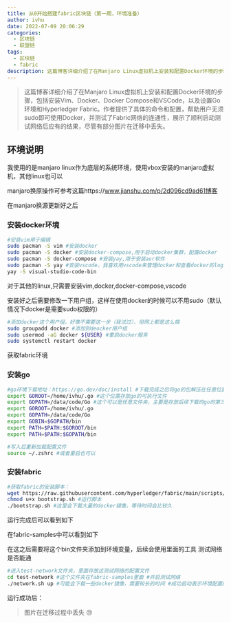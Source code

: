 ```yaml
---
title: 从0开始搭建fabric区块链（第一期，环境准备）
author: ivhu
date: 2022-07-09 20:06:29
categories:
  - 区块链
  - 联盟链
tags:
  - 区块链
  - fabric
description: 这篇博客详细介绍了在Manjaro Linux虚拟机上安装和配置Docker环境的步骤，包括安装Vim、Docker、Docker Compose和VSCode，以及设置Go环境和Hyperledger Fabric。作者提供了具体的命令和配置，帮助用户无须sudo即可使用Docker，并测试了Fabric网络的连通性，展示了顺利启动测试网络后应有的结果，尽管有部分图片在迁移中丢失。
---
```


> 这篇博客详细介绍了在Manjaro Linux虚拟机上安装和配置Docker环境的步骤，包括安装Vim、Docker、Docker Compose和VSCode，以及设置Go环境和Hyperledger Fabric。作者提供了具体的命令和配置，帮助用户无须sudo即可使用Docker，并测试了Fabric网络的连通性，展示了顺利启动测试网络后应有的结果，尽管有部分图片在迁移中丢失。

## 环境说明

我使用的是manjaro linux作为底层的系统环境，使用vbox安装的manjaro虚拟机，其他linux也可以

manjaro换原操作可参考这篇https://www.jianshu.com/p/2d096cd9ad61博客

在manjaro换源更新好之后

### 安装docker环境

```sh
#安装vim用于编辑
sudo pacman -S vim #安装docker
sudo pacman -S docker #安装docker-compose,用于启动docker集群，配置docker
sudo pacman -S docker-compose #安装yay,用于安装aur软件
sudo pacman -S yay #安装vscode，我喜欢用vscode来管理docker和查看docker的log
yay -S visual-studio-code-bin
```

对于其他的linux,只需要安装vim,docker,docker-compose,vscode

安装好之后需要修改一下用户组，这样在使用docker的时候可以不用sudo（默认情况下docker是需要sudo权限的）

```sh
#添加docker这个用户组，好像不需要这一步（我试过），但网上都是这么搞
sudo groupadd docker #添加到deocker用户组
sudo usermod -aG docker ${USER} #重启docker服务
sudo systemctl restart docker
```

获取fabric环境

### 安装go

```sh
#go环境下载地址：https://go.dev/doc/install #下载完成之后将go的包解压在任意位置，然后设置go的gopath,goroot #例如我的go解压在/home/ivhu/.go,我设置了一下环境变量
export GOROOT=/home/ivhu/.go #这个位置存放go的可执行文件
export GOPATH=/data/code/Go #这个可以是任意文件夹，主要是存放后续下载的go的第三方包 #将一下语句写入.bashrc/.zshrc/系统环境变量配置文件，一般是.bashrc,由于我更换过终端，所以我是写在.zshrc里面
export GOROOT=/home/ivhu/.go
export GOPATH=/data/code/Go
export GOBIN=$GOPATH/bin
export PATH=$PATH:$GOROOT/bin
export PATH=$PATH:$GOPATH/bin

#写入后重新加载配置文件
source ~/.zshrc #或者重启也可以
```

### 安装fabric

```sh
#获取fabric的安装脚本：
wget https://raw.githubusercontent.com/hyperledger/fabric/main/scripts/bootstrap.sh #为脚本授权
chmod u+x bootstrap.sh #运行脚本
./bootstrap.sh #这里会下载大量的docker镜像，等待时间会比较久
```

运行完成后可以看到如下

在fabric-samples中可以看到如下

在这之后需要将这个bin文件夹添加到环境变量，后续会使用里面的工具
测试网络是否能通

```sh
#进入test-network文件夹，里面存放这测试网络的配置文件
cd test-network #这个文件夹在fabric-samples里面 #开启测试网络
./network.sh up #可能会下载一些docker镜像，需要较长的时间 #成功启动表示环境配置的没问题，后续将详细解释这些配置文件的作用
```

运行成功后：

> 图片在迁移过程中丢失 😢
